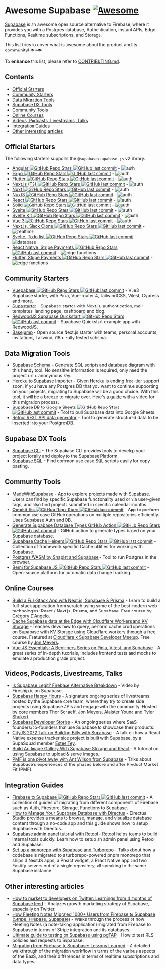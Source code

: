 # Awesome Supabase [![Awesome](https://awesome.re/badge-flat.svg)](https://awesome.re)

[Supabase](https://supabase.com/) is an awesome open source alternative to Firebase, where it provides you with a Postgres database, Authentication, instant APIs, Edge Functions, Realtime subscriptions, and Storage.

This list tries to cover what is awesome about the product and its community! 👁⚡️👁

To **enhance** this list, please refer to [CONTRIBUTING.md](CONTRIBUTING.md).

## Contents

- [Official Starters](#official-starters)
- [Community Starters](#community-starters)
- [Data Migration Tools](#data-migration-tools)
- [Supabase DX Tools](#supabase-dx-tools)
- [Community Tools](#community-tools)
- [Online Courses](#online-courses)
- [Videos, Podcasts, Livestreams, Talks](#videos-podcasts-livestreams-talks)
- [Integration Guides](#integration-guides)
- [Other interesting articles](#other-interesting-articles)

## Official Starters

The following starters supports the `@supabase/supabase-js` v2 library.

- [Angular ![GitHub Repo Stars](https://img.shields.io/github/stars/supabase/supabase) ![GitHub last commit](https://img.shields.io/github/last-commit/supabase/supabase)](https://github.com/supabase/supabase/tree/master/examples/user-management/angular-user-management) - ![auth](https://img.shields.io/badge/-auth-informational)
- [Expo ![GitHub Repo Stars](https://img.shields.io/github/stars/supabase/supabase) ![GitHub last commit](https://img.shields.io/github/last-commit/supabase/supabase)](https://github.com/supabase/supabase/tree/master/examples/user-management/expo-user-management) - ![auth](https://img.shields.io/badge/-auth-informational)
- [Flutter ![GitHub Repo Stars](https://img.shields.io/github/stars/supabase/supabase) ![GitHub last commit](https://img.shields.io/github/last-commit/supabase/supabase)](https://github.com/supabase/supabase/tree/master/examples/user-management/flutter-user-management) - ![auth](https://img.shields.io/badge/-auth-informational)
- [Next.js (TS) ![GitHub Repo Stars](https://img.shields.io/github/stars/supabase/supabase) ![GitHub last commit](https://img.shields.io/github/last-commit/supabase/supabase)](https://github.com/supabase/supabase/tree/master/examples/user-management/nextjs-ts-user-management) - ![auth](https://img.shields.io/badge/-auth-informational)
- [Nuxt ![GitHub Repo Stars](https://img.shields.io/github/stars/supabase/supabase) ![GitHub last commit](https://img.shields.io/github/last-commit/supabase/supabase)](https://github.com/supabase/supabase/tree/master/examples/user-management/nuxtjs-user-management) - ![auth](https://img.shields.io/badge/-auth-informational)
- [Nuxt3 ![GitHub Repo Stars](https://img.shields.io/github/stars/supabase/supabase) ![GitHub last commit](https://img.shields.io/github/last-commit/supabase/supabase)](https://github.com/supabase/supabase/tree/master/examples/user-management/nuxt3-user-management) - ![auth](https://img.shields.io/badge/-auth-informational)
- [React ![GitHub Repo Stars](https://img.shields.io/github/stars/supabase/supabase) ![GitHub last commit](https://img.shields.io/github/last-commit/supabase/supabase)](https://github.com/supabase/supabase/tree/master/examples/user-management/react-user-management) - ![auth](https://img.shields.io/badge/-auth-informational)
- [Solid ![GitHub Repo Stars](https://img.shields.io/github/stars/supabase/supabase) ![GitHub last commit](https://img.shields.io/github/last-commit/supabase/supabase)](https://github.com/supabase/supabase/tree/master/examples/user-management/solid-user-management) - ![auth](https://img.shields.io/badge/-auth-informational)
- [Svelte ![GitHub Repo Stars](https://img.shields.io/github/stars/supabase/supabase) ![GitHub last commit](https://img.shields.io/github/last-commit/supabase/supabase)](https://github.com/supabase/supabase/tree/master/examples/user-management/svelte-user-management) - ![auth](https://img.shields.io/badge/-auth-informational)
- [Svelte Kit ![GitHub Repo Stars](https://img.shields.io/github/stars/supabase/supabase) ![GitHub last commit](https://img.shields.io/github/last-commit/supabase/supabase)](https://github.com/supabase/supabase/tree/master/examples/user-management/sveltekit-user-management) - ![auth](https://img.shields.io/badge/-auth-informational)
- [Vue 3 ![GitHub Repo Stars](https://img.shields.io/github/stars/supabase/supabase) ![GitHub last commit](https://img.shields.io/github/last-commit/supabase/supabase)](https://github.com/supabase/supabase/tree/master/examples/user-management/vue3-user-management) - ![auth](https://img.shields.io/badge/-auth-informational)
- [Next.js, Slack Clone ![GitHub Repo Stars](https://img.shields.io/github/stars/supabase/supabase) ![GitHub last commit](https://img.shields.io/github/last-commit/supabase/supabase)](https://github.com/supabase/supabase/tree/master/examples/slack-clone/nextjs-slack-clone) - ![realtime](https://img.shields.io/badge/-realtime-orange)
- [Svelte, Todo list ![GitHub Repo Stars](https://img.shields.io/github/stars/supabase/supabase) ![GitHub last commit](https://img.shields.io/github/last-commit/supabase/supabase)](https://github.com/supabase/supabase/tree/master/examples/todo-list/sveltejs-todo-list) - ![database](https://img.shields.io/badge/-database-9cf)
- [React Native, Stripe Payments ![GitHub Repo Stars](https://img.shields.io/github/stars/supabase-community/expo-stripe-payments-with-supabase-functions) ![GitHub last commit](https://img.shields.io/github/last-commit/supabase-community/expo-stripe-payments-with-supabase-functions)](https://github.com/supabase-community/expo-stripe-payments-with-supabase-functions) - ![edge functions](https://img.shields.io/badge/-edge%20functions-darkgreen)
- [Flutter, Stripe Payments ![GitHub Repo Stars](https://img.shields.io/github/stars/supabase-community/flutter-stripe-payments-with-supabase-functions) ![GitHub last commit](https://img.shields.io/github/last-commit/supabase-community/flutter-stripe-payments-with-supabase-functions)](https://github.com/supabase-community/flutter-stripe-payments-with-supabase-functions) - ![edge functions](https://img.shields.io/badge/-edge%20functions-darkgreen)

## Community Starters

- [Vuepabase ![GitHub Repo Stars](https://img.shields.io/github/stars/JMaylor/vuepabase) ![GitHub last commit](https://img.shields.io/github/last-commit/JMaylor/vuepabase)](https://github.com/JMaylor/vuepabase) - Vue3 Supabase starter, with Pinia, Vue-router 4, TailwindCSS, Vitest, Cypress and more.
- [Supastarter](https://supastarter.dev) - Supabase starter with Next.js, authentication, mail templates, landing page, dashboard and blog.
- [RedwoodJS Supabase Quickstart ![GitHub Repo Stars](https://img.shields.io/github/stars/redwoodjs/redwoodjs-supabase-quickstart) ![GitHub last commit](https://img.shields.io/github/last-commit/redwoodjs/redwoodjs-supabase-quickstart)](https://github.com/redwoodjs/redwoodjs-supabase-quickstart) - Supabase Quickstart example app with RedwoodJS.
- [Basejump](https://usebasejump.com) - Open source Next.js starter with teams, personal accounts, invitations, Tailwind, i18n. Fully tested schema.

## Data Migration Tools

- [Supabase Schema](https://supabase-schema.vercel.app/) - Generate SQL scripts and database diagram with this handy tool. No sensitive information is required, only need the project url + anonymous key.
- [Heroku to Supabase Importer](https://migrate.supabase.com/) - Given Heroku is ending free-tier support soon, if you have any Postgres DB that you want to continue supporting on your projects, migrating to Supabase will be a good choice. With this tool, it will be a breeze to migrate over. Here's [a guide](https://supabase.com/docs/guides/migrations/heroku) with a video for this migration process.
- [Supabase DB to Google Sheets ![GitHub Repo Stars](https://img.shields.io/github/stars/jadynekena/supabase-googlesheet) ![GitHub last commit](https://img.shields.io/github/last-commit/jadynekena/supabase-googlesheet)](https://github.com/jadynekena/supabase-googlesheet) - Tool to pull Supabase data into Google Sheets.
- [Retool REST API data generator](https://retool.com/api-generator) - Tool to generate structured data to be inserted into your PostgresDB.

## Supabase DX Tools

- [Supabase CLI](https://supabase.com/docs/reference/cli) - The Supabase CLI provides tools to develop your project locally and deploy to the Supabase Platform.
- [Supabase SQL](https://database.dev/) - Find common use case SQL scripts easily for copy pasting.

## Community Tools

- [MadeWithSupabase](https://www.madewithsupabase.com/) - App to explore projects made with Supabase. Users can find by specific Supabase functionality used or via user-given tags, and also find projects submitted in specific calendar months.
- [Octokit-lite ![GitHub Repo Stars](https://img.shields.io/github/stars/lyqht/Octokit-lite) ![GitHub last commit](https://img.shields.io/github/last-commit/lyqht/Octokit-lite)](https://github.com/lyqht/Octokit-lite) - App to perform common use case GitHub operations on multiple repositories efficiently. Uses Supabase Auth and DB.
- [Generate Supabase Database Types GitHub Action ![GitHub Repo Stars](https://img.shields.io/github/stars/lyqht/generate-supabase-db-types-github-action) ![GitHub last commit](https://img.shields.io/github/last-commit/lyqht/generate-supabase-db-types-github-action)](https://github.com/lyqht/generate-supabase-db-types-github-action) - GitHub action to generate types based on your Supabase database.
- [Supabase Cache Helpers ![GitHub Repo Stars](https://img.shields.io/github/stars/psteinroe/supabase-cache-helpers) ![GitHub last commit](https://img.shields.io/github/last-commit/psteinroe/supabase-cache-helpers)](https://github.com/psteinroe/supabase-cache-helpers) - Collection of framework specific Cache utilities for working with Supabase.
- [Postgres WASM by Snaplet and Supabase](https://supabase.com/blog/postgres-wasm) - Tool to run Postgres in the browser.
- [Bemi for Supabase JS ![GitHub Repo Stars](https://img.shields.io/github/stars/BemiHQ/bemi-supabase-js) ![GitHub last commit](https://img.shields.io/github/last-commit/BemiHQ/bemi-supabase-js)](https://github.com/BemiHQ/bemi-supabase-js) - Open-source platform for automatic data change tracking.

## Online Courses

- [Build a Full-Stack App with Next.js, Supabase & Prisma](https://themodern.dev/courses/build-a-fullstack-app-with-nextjs-supabase-and-prisma-322389284337222224) - Learn to build a full-stack application from scratch using some of the best modern web technologies: React / Next.js, Prisma, and Supabase. Free course by [Grégory D'Angelo](https://twitter.com/gdangel0).
- [Cache Supabase data at the Edge with Cloudflare Workers and KV Storage](https://egghead.io/courses/cache-supabase-data-at-the-edge-with-cloudflare-workers-and-kv-storage-883c7959) - Teaches devs how to query, perform cache crud operations on Supabase with KV Storage using Cloudflare workers through a free course.
  Featured at [Cloudflare x Supabase Developer Meetup](https://t.co/sqmDQahsA4). Free course by [Jon Meyers](https://twitter.com/jonmeyers_io).
- [Vue JS Essentials: A Beginners Series on Pinia, Vitest, and Supabase](https://www.youtube.com/watch?v=W-D6h7Jne18) - A great series of in-depth tutorials, includes frontend tests and mocks to emulate a production grade project.

## Videos, Podcasts, Livestreams, Talks

- [Is Supabase Legit? Firebase Alternative Breakdown](https://youtu.be/WiwfiVdfRIc) - Video by Fireship.io on Supabase.
- [Supabase Happy Hours](https://www.youtube.com/watch?v=IJoc6dKy03c&list=PL5S4mPUpp4Ouyw8bMupHgxC3VL9BLZzvV) - A signature ongoing series of livestreams hosted by the Supabase core team, where they try to create side projects using Supabase APIs and engage with the community. Hosted by core members [Thor Schaeff](https://thorweb.dev/), [Jon Meyers](https://jonmeyers.io/), Alaister Young and [Tyler Shukert](https://dshukertjr.dev/).
- [Supabase Developer Stories](https://www.youtube.com/watch?v=QAm1x7KaLq4&list=PL5S4mPUpp4OuzQN-a_FY3OZQuYo4NmXvb) - An ongoing series where SaaS founders/co-founders that use Supabase to showcase their products.
- [CityJS 2022 Talk on Building Billy with Supabase](https://www.youtube.com/watch?v=UiANV3uqT04&t=6841s) - A talk on how a React Native expense tracker side project is built with Supabase, by a SupaSquad member [Estee Tey](https://esteetey.dev/).
- [Build An Image Gallery With Supabase Storage and React](https://www.youtube.com/watch?v=8tfdY0Sf2rA) - A tutorial on using Supabase to upload & serve images.
- [PMF is one pivot away with Ant Wilson from Supabase](https://podcast.bitreach.io/episodes/product-market-fit-is-one-pivot-away-with-ant-wilson-founder-of-supabase) - Talks about Supabase's experiences of the phases before and after Product Market Fit (PMF).

## Integration Guides

- [Firebase to Supabase ![GitHub Repo Stars](https://img.shields.io/github/stars/supabase-community/firebase-to-supabase) ![GitHub last commit](https://img.shields.io/github/last-commit/supabase-community/firebase-to-supabase)](https://github.com/supabase-community/firebase-to-supabase) - A collection of guides of migrating from different components of Firebase such as Auth, Firestore, Storage, Functions to Supabase.
- [How to Manage Your Supabase Database with Directus](https://directus.io/guides/directus-plus-supabase/) - Directus Studio provides a means to browse, manage, and visualize database content through a no-code app and this guide shows how to setup Supabase with Directus.
- [Supabase admin panel tutorial with Retool](https://retool.com/blog/supabase-tutorial-admin-panel/) - Retool helps teams to build internal tools quickly. Learn how to setup an admin panel using Retool and Supabase.
- [Set up a monorepo with Supabase and Turborepo](https://philipp.steinroetter.com/posts/supabase-turborepo) - Talks about how a codebase is migrated to a turborepo-powered pnpm monorepo that ships 3 NextJS apps, a Preact widget, a React Native app and two Fastify servers out of a single repository, all speaking to the same Supabase instance.

## Other interesting articles

- [How to market to developers on Twitter: Learnings from 4 months of Supabase feed](https://www.developermarkepear.com/blog/developer-marketing-on-social-media-twitter-supabase) - Analyzes growth marketing strategy of Supabase, especially on Twitter.
- [How Fleeting Notes Migrated 1000+ Users from Firebase to Supabase (Stripe, Firebase, Supabase)](https://fleetingnotes.app/posts/migrating-from-firebase-to-supabase/) - Walks through the process of how Fleeting Notes (a note-taking application) migrated from Firebase to Supabase in terms of Stripe integration and its databases.
- [Ultimate guide to testing on Supabase using pgTAP](https://usebasejump.com/blog/testing-on-supabase-with-pgtap) - How to test RLS policies and requests to Supabase.
- [Migrating from Firebase to Supabase: Lessons Learned](https://emergence-engineering.com/blog/firestore-supabase-migration) - A detailed walkthrough of the migration workflow in terms of the various aspects of the BaaS, and their differences in terms of realtime subscriptions and data types.
